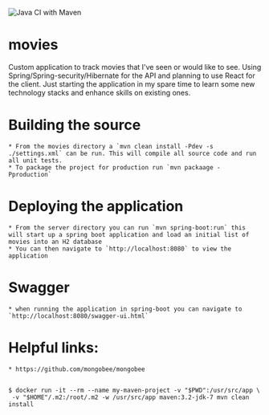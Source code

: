 ![Java CI with Maven](https://github.com/blankenshipd001/movies/workflows/Java%20CI%20with%20Maven/badge.svg?branch=master)

# movies
Custom application to track movies that I've seen or would like to see. Using Spring/Spring-security/Hibernate for the API and planning to use React for the client. 
Just starting the application in my spare time to learn some new technology stacks and enhance skills on existing ones.

# Building the source
    * From the movies directory a `mvn clean install -Pdev -s ./settings.xml` can be run. This will compile all source code and run all unit tests.
    * To package the project for production run `mvn packaage -Pproduction` 

# Deploying the application
    * From the server directory you can run `mvn spring-boot:run` this will start up a spring boot application and load an initial list of movies into an H2 database
    * You can then navigate to `http://localhost:8080` to view the application 
   
# Swagger
    * when running the application in spring-boot you can navigate to `http://localhost:8080/swagger-ui.html`     
   
   
# Helpful links:
    * https://github.com/mongobee/mongobee
    
    
    $ docker run -it --rm --name my-maven-project -v "$PWD":/usr/src/app \
     -v "$HOME"/.m2:/root/.m2 -w /usr/src/app maven:3.2-jdk-7 mvn clean install